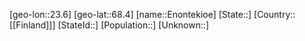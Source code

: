 ﻿---
location: [68.4,23.6]
mapzoom: [7,12] 
mapmarker: city 
type: City
tags:
- geo/City


SpocWebEntityId: 30034
isDeleted: false
confidential: public

---
[geo-lon::23.6]
[geo-lat::68.4]
[name::Enontekioe]
[State::]
[Country::[[Finland]]]
[StateId::]
[Population::]
[Unknown::]

